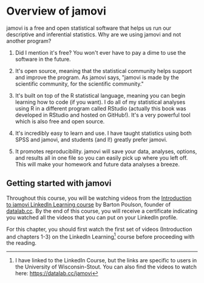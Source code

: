 # Overview of jamovi

jamovi is a free and open statistical software that helps us run our descriptive and inferential statistics. Why are we using jamovi and not another program?

1.  Did I mention it's free? You won't ever have to pay a dime to use the software in the future.

2.  It's open source, meaning that the statistical community helps support and improve the program. As jamovi says, "jamovi is made by the scientific community, for the scientific community."

3.  It's built on top of the R statistical language, meaning you can begin learning how to code (if you want). I do all of my statistical analyses using R in a different program called RStudio (actually this book was developed in RStudio and hosted on GitHub!). It's a very powerful tool which is also free and open source.

4.  It's incredibly easy to learn and use. I have taught statistics using both SPSS and jamovi, and students (and I!) greatly prefer jamovi.

5.  It promotes reproducibility. jamovi will save your data, analyses, options, and results all in one file so you can easily pick up where you left off. This will make your homework and future data analyses a breeze.

## Getting started with jamovi

Throughout this course, you will be watching videos from the [Introduction to jamovi LinkedIn Learning course](https://www.linkedin.com/learning/introduction-to-jamovi/) by Barton Poulson, founder of [datalab.cc](https://datalab.cc/jamovi/). By the end of this course, you will receive a certificate indicating you watched all the videos that you can put on your LinkedIn profile.

For this chapter, you should first watch the first set of videos (Introduction and chapters 1-3) on the LinkedIn Learning[^overview-jamovi-1] course before proceeding with the reading.

[^overview-jamovi-1]: I have linked to the LinkedIn Course, but the links are specific to users in the University of Wisconsin-Stout. You can also find the videos to watch here: <https://datalab.cc/jamovi>
